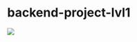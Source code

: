 # backend-project-lvl1

<a href="https://codeclimate.com/github/codeclimate/codeclimate/maintainability"><img src="https://api.codeclimate.com/v1/badges/a99a88d28ad37a79dbf6/maintainability" /></a>



<a href="https://github.com/ritailchenko/backend-project-lvl1/workflows/make lint/badge.svg"></a>

